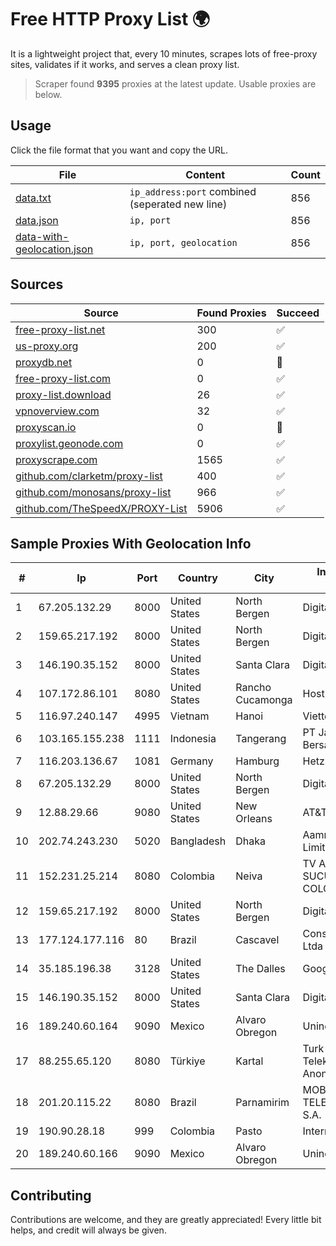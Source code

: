 
# Free HTTP Proxy List 🌍

It is a lightweight project that, every 10 minutes, scrapes lots of free-proxy sites, validates if it works, and serves a clean proxy list.


> Scraper found **9395** proxies at the latest update. Usable proxies are below.

## Usage

Click the file format that you want and copy the URL.


|File|Content|Count|
|----|-------|-----|
|[data.txt](https://raw.githubusercontent.com/themiralay/Proxy-List-World/master/data.txt)|`ip_address:port` combined (seperated new line)|856|
|[data.json](https://raw.githubusercontent.com/themiralay/Proxy-List-World/master/data.json)|`ip, port`|856|
|[data-with-geolocation.json](https://raw.githubusercontent.com/themiralay/Proxy-List-World/master/data-with-geolocation.json)|`ip, port, geolocation`|856|

## Sources

|Source|Found Proxies|Succeed|
|------|-------------|-------|
|[free-proxy-list.net](https://free-proxy-list.net)|300|✅|
|[us-proxy.org](https://www.us-proxy.org)|200|✅|
|[proxydb.net](http://proxydb.net)|0|🚫|
|[free-proxy-list.com](https://free-proxy-list.com/?page=&port=&type%5B%5D=http&type%5B%5D=https&up_time=0&search=Search)|0|✅|
|[proxy-list.download](https://www.proxy-list.download/HTTP)|26|✅|
|[vpnoverview.com](https://vpnoverview.com/privacy/anonymous-browsing/free-proxy-servers)|32|✅|
|[proxyscan.io](https://www.proxyscan.io)|0|🚫|
|[proxylist.geonode.com](https://proxylist.geonode.com/api/proxy-list?limit=300&page=1&sort_by=lastChecked&sort_type=desc&protocols=http,https)|0|✅|
|[proxyscrape.com](https://api.proxyscrape.com/v2/?request=displayproxies&protocol=http&timeout=10000&country=all&ssl=all&anonymity=all)|1565|✅|
|[github.com/clarketm/proxy-list](https://raw.githubusercontent.com/clarketm/proxy-list/master/proxy-list-raw.txt)|400|✅|
|[github.com/monosans/proxy-list](https://raw.githubusercontent.com/monosans/proxy-list/main/proxies/http.txt)|966|✅|
|[github.com/TheSpeedX/PROXY-List](https://raw.githubusercontent.com/TheSpeedX/PROXY-List/master/http.txt)|5906|✅|


## Sample Proxies With Geolocation Info

|#|Ip|Port|Country|City|Internet Service Provider|
|-|--|----|-------|----|-------------------------|
|1|67.205.132.29|8000|United States|North Bergen|DigitalOcean, LLC|
|2|159.65.217.192|8000|United States|North Bergen|DigitalOcean, LLC|
|3|146.190.35.152|8000|United States|Santa Clara|DigitalOcean, LLC|
|4|107.172.86.101|8080|United States|Rancho Cucamonga|HostPapa|
|5|116.97.240.147|4995|Vietnam|Hanoi|Viettel Corporation|
|6|103.165.155.238|1111|Indonesia|Tangerang|PT Jaringan Keluarga Bersama|
|7|116.203.136.67|1081|Germany|Hamburg|Hetzner Online GmbH|
|8|67.205.132.29|8000|United States|North Bergen|DigitalOcean, LLC|
|9|12.88.29.66|9080|United States|New Orleans|AT&T Services, Inc.|
|10|202.74.243.230|5020|Bangladesh|Dhaka|Aamra Networks Limited|
|11|152.231.25.214|8080|Colombia|Neiva|TV AZTECA SUCURSAL COLOMBIA|
|12|159.65.217.192|8000|United States|North Bergen|DigitalOcean, LLC|
|13|177.124.177.116|80|Brazil|Cascavel|Constel Tecnologia Ltda|
|14|35.185.196.38|3128|United States|The Dalles|Google LLC|
|15|146.190.35.152|8000|United States|Santa Clara|DigitalOcean, LLC|
|16|189.240.60.164|9090|Mexico|Alvaro Obregon|Uninet S.A. de C.V.|
|17|88.255.65.120|8080|Türkiye|Kartal|Turk Telekomunikasyon Anonim Sirketi|
|18|201.20.115.22|8080|Brazil|Parnamirim|MOB SERVICOS DE TELECOMUNICACOES S.A.|
|19|190.90.28.18|999|Colombia|Pasto|Internexa S.a. E.S.P|
|20|189.240.60.166|9090|Mexico|Alvaro Obregon|Uninet S.A. de C.V.|



## Contributing

Contributions are welcome, and they are greatly appreciated! Every
little bit helps, and credit will always be given.

